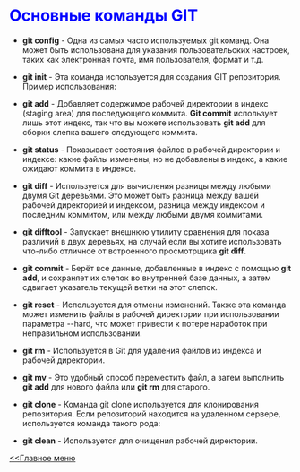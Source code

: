 # <span style="color:blue"> Основные команды GIT</span>

+ **git config** -
Одна из самых часто используемых git команд. Она может быть использована для указания пользовательских настроек, таких как электронная почта, имя пользователя, формат и т.д.

+ **git init** -
Эта команда используется для создания GIT репозитория. Пример использования:

+ **git add** -
Добавляет содержимое рабочей директории в индекс (staging area) для последующего коммита. **Git commit** использует лишь этот индекс, так что вы можете использовать **git add** для сборки слепка вашего следующего коммита.

+ **git status** -
Показывает состояния файлов в рабочей директории и индексе: какие файлы изменены, но не добавлены в индекс, а какие ожидают коммита в индексе.

+ **git diff** -
Используется для вычисления разницы между любыми двумя Git деревьями. Это может быть разница между вашей рабочей директорией и индексом, разница между индексом и последним коммитом, или между любыми двумя коммитами.

+ **git difftool** -
Запускает внешнюю утилиту сравнения для показа различий в двух деревьях, на случай если вы хотите использовать что-либо отличное от встроенного просмотрщика **git diff**.

+ **git commit** -
Берёт все данные, добавленные в индекс с помощью **git add**, и сохраняет их слепок во внутренней базе данных, а затем сдвигает указатель текущей ветки на этот слепок.

+ **git reset** -
Используется для отмены изменений. Также эта команда может изменить файлы в рабочей директории при использовании параметра --hard, что может привести к потере наработок при неправильном использовании.

+ **git rm** -
Используется в Git для удаления файлов из индекса и рабочей директории.

+ **git mv** -
Это удобный способ переместить файл, а затем выполнить **git add** для нового файла или **git rm** для старого.

+ **git clone** -
Команда git clone используется для клонирования репозитория. Если репозиторий находится на удаленном сервере, используется команда такого рода:

+ **git clean** -
Используется для очищения рабочей директории.

[<<Главное меню](./readme.md)